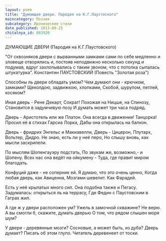 ```yaml
---
layout: poem
title: "Думающие двери. Пародия на К.Г.Паустоского"
maincategory: Поэзия
subcategory: Иронические стихи
date_published: 2013-09-25
chitalnya_id: 883920
---
```




ДУМАЮЩИЕ ДВЕРИ 
(Пародия на К.Г.Паустовского)

"От сквозняков двери с вырванными замками
сами по себе медленно и зловеще отворялись
и, постояв неподвижно несколько секунд и
подумав, вдруг захлопывались с таким звоном,
что с потолка сыпалась штукатурка".
Константин ПАУСТОВСКИЙ
(Повесть "Золотая роза")

Способны ль двери обладать умом?
Чем думают они - крючком, замками?
Щеколдою, задвижкою, хлопками,
Скобой, шурупом, петлей, косяком?

Иная дверь - Рене Декарт, Сократ!
Похожая на Ницше, на Спинозу,
Становится в задумчивую позу
И думать может три часа подряд.

Дверь - Аристотель или же Платон.
Она всегда в движении! Танцорка!
Просил её в стихах Гарсиа Лорка,
Дабы она открылась на балкон.

Дверь - фридрих Энгельс и Макиавелли,
Дверь - Цицерон, Плутарх, Вольтер, Дидро.
Не знаю, есть ли у неё перо,
Но слышу вновь, как мысли заскрипели.

По мыслям Шопенгауэру подстать,
По звукам же, возможно,- и Шопену.
Всех нас она ведёт на ойкумену -
Туда, где правит миром благодать. 

Конфуций даже - не соперник ей.
Я думаю, что это очень ценно,
Когда любая дверь, как Авиценна,
Мозгами шевелит. Как Фарадей.

Есть у неё крылатых много сил.
Она подобна также и Пегасу.
Задумалась: открыться ль на террасу,
Где Федин с Паустовским в Гаграх жил.

А где ж у двери расположен ум?
Ужель в замочной скважине? Не верю.
А вы смогли б, скажите, думать дверью
О том, что рядом слышен моря шум?

У двери - деревянные мозги?
Сосновые, а может быть, из дуба?
Дверь думает? Писать об этом глупо.
Читатель деревенеет от тоски.






